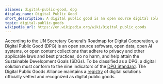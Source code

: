 ```yaml
---
aliases: digital-public-good, dpg
display_name: Digital Public Good
short_description: A digital public good is an open source digital solution that does no harm and addresses global challenges for public benefit.
topic: digital-public-goods
wikipedia_url: https://en.wikipedia.org/wiki/Digital_public_goods
---
```

According to the UN Secretary General’s Roadmap for Digital Cooperation, a Digital Public Good (DPG) is an open source software, open data, open AI systems, or open content collections that adhere to privacy and other applicable laws and best practices, do no harm, and help attain the Sustainable Development Goals (SDGs). To be classified as a DPG, a digital solution must conform to the nine indicators of the [DPG Standard](https://digitalpublicgoods.net/standard). The Digital Public Goods Alliance maintains a [registry](https://digitalpublicgoods.net/registry) of digital solutions officially vetted and recognized as digital public goods.
